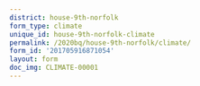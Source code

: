 ```yaml
---
district: house-9th-norfolk
form_type: climate
unique_id: house-9th-norfolk-climate
permalink: /2020bq/house-9th-norfolk/climate/
form_id: '201705916871054'
layout: form
doc_img: CLIMATE-00001
---
```

